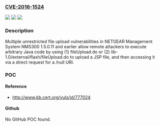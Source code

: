 ### [CVE-2016-1524](https://cve.mitre.org/cgi-bin/cvename.cgi?name=CVE-2016-1524)
![](https://img.shields.io/static/v1?label=Product&message=n%2Fa&color=blue)
![](https://img.shields.io/static/v1?label=Version&message=n%2Fa&color=blue)
![](https://img.shields.io/static/v1?label=Vulnerability&message=n%2Fa&color=brighgreen)

### Description

Multiple unrestricted file upload vulnerabilities in NETGEAR Management System NMS300 1.5.0.11 and earlier allow remote attackers to execute arbitrary Java code by using (1) fileUpload.do or (2) lib-1.0/external/flash/fileUpload.do to upload a JSP file, and then accessing it via a direct request for a /null URI.

### POC

#### Reference
- http://www.kb.cert.org/vuls/id/777024

#### Github
No GitHub POC found.

